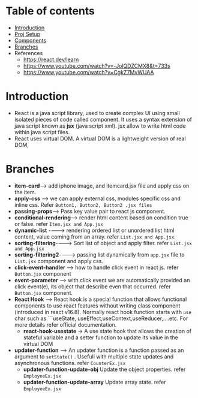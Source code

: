 # Table of contents
- [Introduction](#introduction)
- [Proj Setup](/project-setup.md)
- [Components](/component.md)
- [Branches](#branches)
- References
  - https://react.dev/learn
  - https://www.youtube.com/watch?v=-JolQDZCMX8&t=733s
  - https://www.youtube.com/watch?v=CgkZ7MvWUAA

# Introduction
- React is a java script library, used to create complex UI using small isolated pieces of code called component. It uses a syntax extension of java script known as **jsx** (java script xml). jsx allow to write html code within java script files.
- React uses virtual DOM. A virtual DOM is a lightweight version of real DOM, 

# Branches
- **item-card**--> add iphone image, and itemcard.jsx file and apply css on the item.
- **apply-css** --> we can apply external css, modules specific css and inline css. Refer ```Button1, Button2, Button2 .jsx files```
- **passing-props**--> Pass key value pair to react js component.
- **conditional-rendering**--> render html content based on condition true or false. refer ```Item.jsx and App.jsx```
- **dynamic-list** ----> rendering ordered list or unordered list html content, value coming from an array. refer ```List.jsx and App.jsx```.
- **sorting-filtering**----> Sort list of object and apply filter. refer ```List.jsx and App.jsx```
- **sorting-filtering2**----> passing list dynamically from ```app.jsx``` file to ```List.jsx``` component and apply css.
- **click-event-handler** --> how to handle click event in react js. refer ```Button.jsx``` component
- **event-parameter** --> with click event we are automatically provided an click event(e), its object that describe even that occurred. refer ```Button.jsx``` component.
- **React Hook** --> React hook is a special function that allows functional components to use react features without writing class component (introduced in react v16.8). Normally react hook function starts with ```use``` char such as ```useState, useEffect,useContext,useReducer,....etc. For more details refer official documentation.
   - **react-hook-usestate** -> A use state hook that allows the creation of stateful variable and a setter function to update its value in the virtual DOM
- **updater-function** --> An updater function is a function passed as an argument to ```setState()``` . Usefull with multiple state updates and asynchronous functions. refer ```CounterEx.jsx```
   - **updater-function-update-obj** Update the object properties. refer ```EmployeeEx.jsx```
   - **updater-function-update-array** Update array state. refer ```EmployeeEx.jsx```
